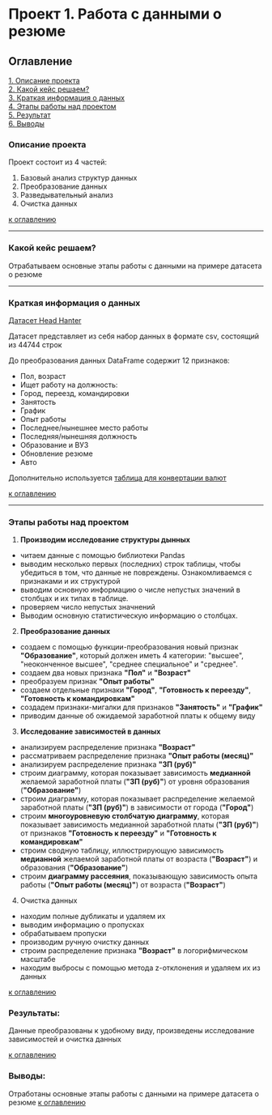 # Проект 1. Работа с данными о резюме

## Оглавление  
[1. Описание проекта](#описание-проекта)  
[2. Какой кейс решаем?](#какой-кейс-решаем)  
[3. Краткая информация о данных](#краткая-информация-о-данных)  
[4. Этапы работы над проектом](#этапы-работы-над-проектом)  
[5. Результат](#результат)    
[6. Выводы](#выводы) 

### Описание проекта    
Проект состоит из 4 частей:
1. Базовый анализ структур данных
2. Преобразование данных
3. Разведывательный анализ
4. Очистка данных

[к оглавлению](#оглавление)

___
### Какой кейс решаем?    
Отрабатываем основные этапы работы с данными на примере датасета о резюме
___
### Краткая информация о данных
[Датасет Head Hanter](https://drive.google.com/file/d/1Kb78mAWYKcYlellTGhIjPI-bCcKbGuTn/view)

Датасет представляет из себя набор данных в формате csv, состоящий из 44744 строк

До преобразования данных DataFrame содержит 12 признаков:
+ Пол, возраст
+ Ищет работу на должность:
+ Город, переезд, командировки 
+ Занятость 
+ График
+ Опыт работы
+ Последнее/нынешнее место работы 
+ Последняя/нынешняя должность
+ Образование и ВУЗ
+ Обновление резюме
+ Авто

Дополнительно используется [таблица для конвертации валют](https://lms-cdn.skillfactory.ru/assets/courseware/v1/15abf80f45a2f3e93c3274101b451c67/asset-v1:SkillFactory+DSPR-2.0+14JULY2021+type@asset+block/ExchangeRates.zip)

[к оглавлению](#оглавление)

___
### Этапы работы над проектом  
1. __Производим исследование структуры дынных__
+ читаем данные с помощью библиотеки Pandas
+ выводим несколько первых (последних) строк таблицы, чтобы убедиться в том, что данные не повреждены. Ознакомливаемся с признаками и их структурой
+ выводим основную информацию о числе непустых значений в столбцах и их типах в таблице.
+ проверяем число непустых значнений
+ Выводим основную статистическую информацию о столбцах.
2. __Преобразование данных__
+ создаем с помощью функции-преобразования новый признак **"Образование"**, который должен иметь 4 категории: "высшее", "неоконченное высшее", "среднее специальное" и "среднее".
+ создаем два новых признака **"Пол"** и **"Возраст"**
+ преобразуем признак **"Опыт работы"**
+ создаем отдельные признаки **"Город"**, **"Готовность к переезду"**, **"Готовность к командировкам"**
+ создадем признаки-мигалки для признаков **"Занятость"** и **"График"**
+ приводим данные об ожидаемой заработной платы к общему виду
3. **Исследование зависимостей в данных**
+ анализируем распределение признака **"Возраст"**
+ рассматриваем распределение признака **"Опыт работы (месяц)"**
+ анализируем распределение признака **"ЗП (руб)"**
+ строим диаграмму, которая показывает зависимость **медианной** желаемой заработной платы (**"ЗП (руб)"**) от уровня образования (**"Образование"**)
+ строим диаграмму, которая показывает распределение желаемой заработной платы (**"ЗП (руб)"**) в зависимости от города (**"Город"**)
+ строим **многоуровневую столбчатую диаграмму**, которая показывает зависимость медианной заработной платы (**"ЗП (руб)"**) от признаков **"Готовность к переезду"** и **"Готовность к командировкам"**
+ строим сводную таблицу, иллюстрирующую зависимость **медианной** желаемой заработной платы от возраста (**"Возраст"**) и образования (**"Образование"**)
+ строим **диаграмму рассеяния**, показывающую зависимость опыта работы (**"Опыт работы (месяц)"**) от возраста (**"Возраст"**)
4. Очистка данных
+ находим полные дубликаты и удаляем их
+ выводим информацию о пропусках
+ обрабатываем пропуски
+ производим ручную очистку данных
+ строим распределение признака **"Возраст"** в логорифмическом масштабе
+ находим выбросы с помощью метода z-отклонения и удаляем их из данных

[к оглавлению](оглавление)


### Результаты:  
Данные преобразованы к удобному виду, произведены исследование зависимостей и очистка данных

[к оглавлению](#оглавление)


### Выводы:  
Отработаны основные этапы работы с данными на примере датасета о резюме
[к оглавлению](#оглавление)